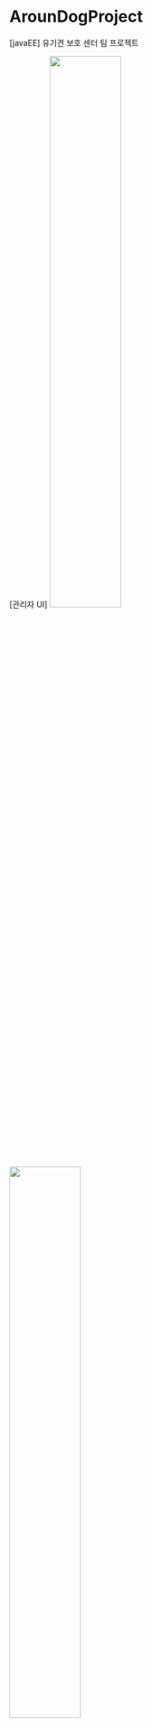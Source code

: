 # ArounDogProject
[javaEE] 유기견 보호 센터 팀 프로젝트

[관리자 UI]
<img width="50%" src="https://postfiles.pstatic.net/MjAxOTA1MDZfMTg5/MDAxNTU3MTI3MjU1NjI0.5IGI4-eZcrNq4eo3P63-XtO2nQB_fLmfKaVU3E7mhrUg.1f5TXRpW4fSjwcupJCuHzbTX0M1aj-aUVOj_5DJba0sg.PNG.kwjing93/image.png?type=w966">

<img width="50%" src="https://postfiles.pstatic.net/MjAxOTA1MDZfMjU5/MDAxNTU3MTI3MzMyNDM4.EwMY-8areiKw4F2aqqQLfGIakmDPy4TyuOauuFmHeEkg.mTFoRwk-gAAl8Rp1CLYdwoMYCMIL8n8f6YkcPhVMHPkg.PNG.kwjing93/image.png?type=w966">

<img width="50%" src="https://postfiles.pstatic.net/MjAxOTA1MDZfMjU3/MDAxNTU3MTI3MzU2Mzc4.4pTRFInhogTyDOBkGEC6diyIrxrLlOCvDg3IIAqjNAkg.TO-LTWZ0Al3tavMCGpiG7PfpRdXM6OIquiwQqIt_YQYg.PNG.kwjing93/image.png?type=w966">

<img width="50%" src="https://postfiles.pstatic.net/MjAxOTA1MDZfMjE3/MDAxNTU3MTI3NTIyNDQ1.XoGf188WMH2h-afo17Hi8IFC2_8SiKbdXIa7Q7lRkegg.Mi97ieEweP1dszJrD7uOIXBTaODSzP9tHEfhHMDBJXcg.PNG.kwjing93/image.png?type=w966">

<img width="50%" src="https://postfiles.pstatic.net/MjAxOTA1MDZfOSAg/MDAxNTU3MTI3NTg0OTUx.1mgYVBhkjwgng5KouyqJUi3egDQKfx4-0IH2EugW6tkg.GbezqDCQkM4JvzKBszeJuARsGJmrF9yudoeanlYVRtcg.PNG.kwjing93/image.png?type=w966">

<img width="50%" src="https://postfiles.pstatic.net/MjAxOTA1MDZfMjM2/MDAxNTU3MTI3NjM1NzQ0.Ag5YjR3iJGiz1x5kscksna2Db1elUM-1Q9Iej0AljjAg.Rkr7X2huGovEe-HcO2CZnG4JqEpu6hi_Flh8-GoKXcsg.PNG.kwjing93/image.png?type=w966">


[유저 UI]
<img width="50%" src="https://postfiles.pstatic.net/MjAxOTA1MDZfMjU1/MDAxNTU3MTI3NjgwNTcy.SPEU5HmwgGdhb0eEkwSKd4cZcM_uSIMQZIWIYyi2p98g.-97G_57HhyIrAdI_MAjf6cHQSaRzIz8yTpmieF9yPqkg.PNG.kwjing93/image.png?type=w966">

<img width="50%" src="https://postfiles.pstatic.net/MjAxOTA1MDZfMTIx/MDAxNTU3MTI3NzA5NjY4.2dH80AWxSMVupOk6J5eFH3IA5QfRWdRWmsuis6CTD1kg.NiPo1CG7_nkMO89uFj6GiDnlyXQTIHOy6Xz_CzdSv0gg.PNG.kwjing93/image.png?type=w966">

<img width="50%" src="https://postfiles.pstatic.net/MjAxOTA1MDZfNjYg/MDAxNTU3MTI3NzU2NzM0.Wcrio3O_70yGNnLUyH8YPu6wHFExKJhKR9EpF2cF6Fwg.-xCVO79tYiPQdTdJlqYbbkKAPtUBlFoVvNbaCBoAxWIg.PNG.kwjing93/image.png?type=w966">

<img width="50%" src="https://postfiles.pstatic.net/MjAxOTA1MDZfMjQ0/MDAxNTU3MTI4MDcyMjg0.apW1XEy3QwoHWzT_mT6WkRrIXus4gAMPu31CQuhPLJ0g.U8p-2acf8bLPCrrSCAMlVKebyiaWfULk1HulMQi5efAg.PNG.kwjing93/image.png?type=w966">

<img width="50%" src="https://postfiles.pstatic.net/MjAxOTA1MDZfODYg/MDAxNTU3MTI4MTI0NzA3.C3hRtutkIHTyMQbizK5rKEt7qFBx_P2vCpKLoikOWjwg.p72SVRVzeK2S65BwG7YXYe6Vibe11668wRYHXGwE1e4g.PNG.kwjing93/image.png?type=w966">



